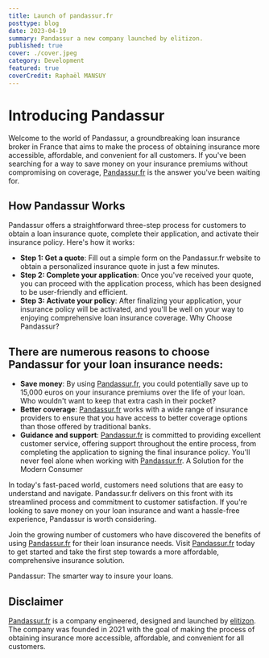 ```yaml
---
title: Launch of pandassur.fr 
posttype: blog
date: 2023-04-19
summary: Pandassur a new company launched by elitizon.
published: true
cover: ./cover.jpeg
category: Development
featured: true
coverCredit: Raphaël MANSUY
---
```


# Introducing Pandassur

Welcome to the world of Pandassur, a groundbreaking loan insurance broker in France that aims to make the process of obtaining insurance more accessible, affordable, and convenient for all customers. If you've been searching for a way to save money on your insurance premiums without compromising on coverage, [Pandassur.fr](https://www.pandassur.fr) is the answer you've been waiting for.


## How Pandassur Works

Pandassur offers a straightforward three-step process for customers to obtain a loan insurance quote, complete their application, and activate their insurance policy. Here's how it works:

- **Step 1: Get a quote**: Fill out a simple form on the Pandassur.fr website to obtain a personalized insurance quote in just a few minutes.
- **Step 2: Complete your application**: Once you've received your quote, you can proceed with the application process, which has been designed to be user-friendly and efficient.
- **Step 3: Activate your policy**: After finalizing your application, your insurance policy will be activated, and you'll be well on your way to enjoying comprehensive loan insurance coverage.
Why Choose Pandassur?

## There are numerous reasons to choose Pandassur for your loan insurance needs:

- **Save money**: By using [Pandassur.fr](https://www.pandassur.fr), you could potentially save up to 15,000 euros on your insurance premiums over the life of your loan. Who wouldn't want to keep that extra cash in their pocket?
- **Better coverage**: [Pandassur.fr](https://www.pandassur.fr) works with a wide range of insurance providers to ensure that you have access to better coverage options than those offered by traditional banks.
- **Guidance and support**: [Pandassur.fr](https://www.pandassur.fr) is committed to providing excellent customer service, offering support throughout the entire process, from completing the application to signing the final insurance policy. You'll never feel alone when working with [Pandassur.fr](https://www.pandassur.fr).
A Solution for the Modern Consumer

In today's fast-paced world, customers need solutions that are easy to understand and navigate. Pandassur.fr delivers on this front with its streamlined process and commitment to customer satisfaction. If you're looking to save money on your loan insurance and want a hassle-free experience, Pandassur is worth considering.

Join the growing number of customers who have discovered the benefits of using [Pandassur.fr](https://www.pandassur.fr) for their loan insurance needs. Visit [Pandassur.fr](https://www.pandassur.fr) today to get started and take the first step towards a more affordable, comprehensive insurance solution.

Pandassur: The smarter way to insure your loans.

## Disclaimer

[Pandassur.fr](https://www.pandassur.fr)  is a company engineered, designed and launched by [elitizon](https://www.elitizon.com). The company was founded in 2021 with the goal of making the process of obtaining insurance more accessible, affordable, and convenient for all customers.